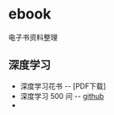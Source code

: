 # ebook
电子书资料整理



## 深度学习

- 深度学习花书 -- [PDF下载]
- 深度学习 500 问 -- [github](https://github.com/scutan90/DeepLearning-500-questions)
- 